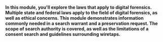 **In this module, you'll explore the laws that apply to digital forensics. Multiple state and federal laws apply to the field of digital forensics, as well as ethical concerns. This module demonstrates information commonly needed in a search warrant and a preservation request. The scope of search authority is covered, as well as the limitations of a consent search and guidelines surrounding wiretaps.** 
